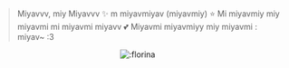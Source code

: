 > <span title="Merhaba, ben Florina ✨ 3 yaşındayım (zihinsel) ⭐ En sevdiğim şey kediler ve çilekli süttür 💕 Dünyaya vereceğim son mesajım : miyav~ :3">Miyavvv, miy Miyavvv ✨ m miyavmiyav (miyavmiy) ⭐ Mi miyavmiy miy miyavmi mi miyavmi miyavv 💕 Miyavmi miyavmiyy miy miyavmi : miyav~ :3</span>

<p align="center"><img src="https://count.getloli.com/@florina?name=florina&theme=rule34&padding=5&offset=0&align=center&scale=2&pixelated=1&darkmode=0" alt=":florina" /></p>


